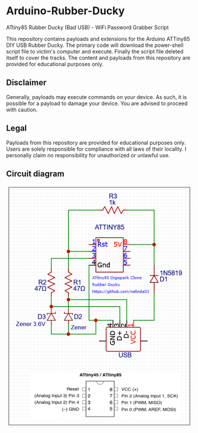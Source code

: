 # Arduino-Rubber-Ducky
ATtiny85 Rubber Ducky (Bad USB) - WiFi Password Grabber Script

This repository contains payloads and extensions for the Arduino ATTiny85 DIY USB Rubber Ducky. The primary code will download the power-shell script file to victim's computer and execute. Finally the script file deleted itself to cover the tracks.  The content and payloads from this repository are provided for educational purposes only.

## Disclaimer
Generally, payloads may execute commands on your device. As such, it is possible for a payload to damage your device. You are advised to proceed with caution.

## Legal

Payloads from this repository are provided for educational purposes only. Users are solely responsible for compliance with all laws of their locality. I personally claim no responsibility for unauthorized or unlawful use.

## Circuit diagram

![alt text](https://github.com/nalindaDJ/Arduino-Rubber-Ducky/blob/main/diagram.png?raw=true)
